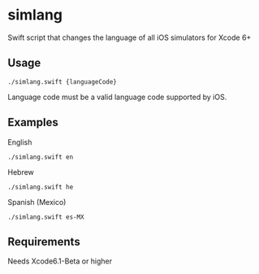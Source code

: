 simlang
=======

Swift script that changes the language of all iOS simulators for Xcode 6+

## Usage
    ./simlang.swift {languageCode}
    
Language code must be a valid language code supported by iOS.

## Examples

English

    ./simlang.swift en
    
Hebrew

    ./simlang.swift he
    
Spanish (Mexico)

    ./simlang.swift es-MX
    
## Requirements
Needs Xcode6.1-Beta or higher
